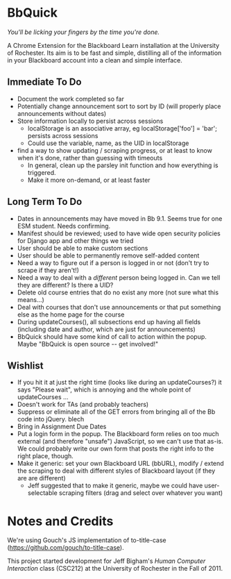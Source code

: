 BbQuick
=======

*You'll be licking your fingers by the time you're done.*

A Chrome Extension for the Blackboard Learn installation
at the University of Rochester. Its aim is to be fast and simple, distilling
all of the information in your Blackboard account into a clean and simple
interface.


Immediate To Do
---------------

- Document the work completed so far
- Potentially change announcement sort to sort by ID (will properly place announcements without dates)
- Store information locally to persist across sessions
    - localStorage is an associative array, eg localStorage['foo'] = 'bar'; persists across sessions
    - Could use the variable, name, as the UID in localStorage
- find a way to show updating / scraping progress, or at least to know when it's done, rather than guessing with timeouts
    - In general, clean up the parsley init function and how everything is triggered.
    - Make it more on-demand, or at least faster


Long Term To Do
---------------

- Dates in announcements may have moved in Bb 9.1. Seems true for one ESM student. Needs confirming.
- Manifest should be reviewed; used to have wide open security policies for Django app and other things we tried
- User should be able to make custom sections
- User should be able to permanently remove self-added content
- Need a way to figure out if a person is logged in or not (don't try to scrape if they aren't!)
- Need a way to deal with a *different* person being logged in. Can we tell they are different? Is there a UID?
- Delete old course entries that do no exist any more (not sure what this means...)
- Deal with courses that don't use announcements or that put something else as the home page for the course
- During updateCourses(), all subsections end up having all fields (including date and author, which are just for announcements)
- BbQuick should have some kind of call to action within the popup. Maybe "<a>BbQuick is open source -- get involved!</a>"


Wishlist
--------

- If you hit it at just the right time (looks like during an updateCourses?) it says "Please wait", which is annoying and the whole point of updateCourses ...
- Doesn't work for TAs (and probably teachers)
- Suppress or eliminate all of the GET errors from bringing all of the Bb code into jQuery. blech
- Bring in Assignment Due Dates
- Put a login form in the popup. The Blackboard form relies on too much external (and therefore "unsafe") JavaScript, so we can't use that as-is. We could probably write our own form that posts the right info to the right place, though.
- Make it generic: set your own Blackboard URL (bbURL), modify / extend the scraping to deal with different styles of Blackboard layout (if they are are different)
    - Jeff suggested that to make it generic, maybe we could have user-selectable scraping filters (drag and select over whatever you want)


Notes and Credits
=================

We're using Gouch's JS implementation of to-title-case (https://github.com/gouch/to-title-case).

This project started development for Jeff Bigham's *Human Computer Interaction*
class (CSC212) at the University of Rochester in the Fall of 2011.

